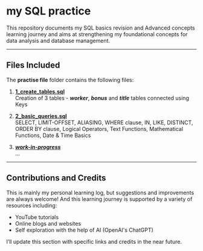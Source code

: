 # my SQL practice

This repository documents my SQL basics revision and Advanced concepts learning journey and aims at strengthening my foundational concepts for data analysis and database management.

---

## Files Included
The **practise file** folder contains the following files:
 
1. [**1_create_tables.sql**](https://github.com/aliya-fanaskar/MySQL-practise/blob/main/my-MySQL-practise/1_create_tables.sql)\
   Creation of 3 tables - ***worker***, ***bonus*** and ***title*** tables connected using Keys
   
2. [**2_basic_queries.sql**](https://github.com/aliya-fanaskar/MySQL-practise/blob/main/my-MySQL-practise/2_basic_queries.sql)\
  SELECT, LIMIT-OFFSET, ALIASING, WHERE clause, IN, LIKE, DISTINCT, ORDER BY clause, Logical Operators, Text Functions, Mathematical Functions, Date & Time Basics
 
3. [***work-in-progress***]()\
   ...
   
---

## Contributions and Credits

This is mainly my personal learning log, but suggestions and improvements are always welcome! And this learning journey is supported by a variety of resources including:  
- YouTube tutorials  
- Online blogs and websites  
- Self exploration with the help of AI (OpenAI's ChatGPT)
   
I’ll update this section with specific links and credits in the near future.
